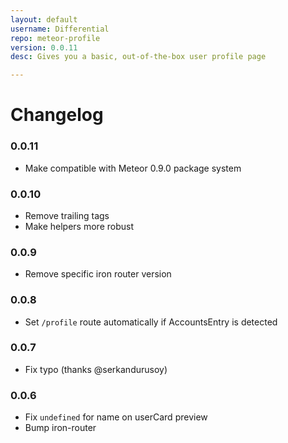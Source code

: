 ```yaml
---
layout: default
username: Differential
repo: meteor-profile
version: 0.0.11
desc: Gives you a basic, out-of-the-box user profile page

---
```

# Changelog

### 0.0.11

* Make compatible with Meteor 0.9.0 package system

### 0.0.10

* Remove trailing tags
* Make helpers more robust

### 0.0.9

* Remove specific iron router version

### 0.0.8

* Set `/profile` route automatically if AccountsEntry is detected

### 0.0.7

* Fix typo (thanks @serkandurusoy)

### 0.0.6

* Fix `undefined` for name on userCard preview
* Bump iron-router
